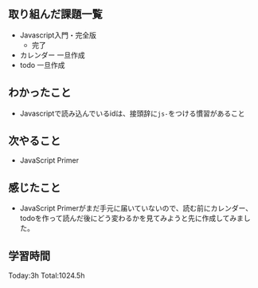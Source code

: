 ## 取り組んだ課題一覧

- Javascript入門・完全版
  - 完了
- カレンダー 一旦作成
- todo 一旦作成

## わかったこと

* Javascriptで読み込んでいるidは、接頭辞に`js-`をつける慣習があること

## 次やること

- JavaScript Primer

## 感じたこと

- JavaScript Primerがまだ手元に届いていないので、読む前にカレンダー、todoを作って読んだ後にどう変わるかを見てみようと先に作成してみました。
 
## 学習時間

Today:3h
Total:1024.5h
